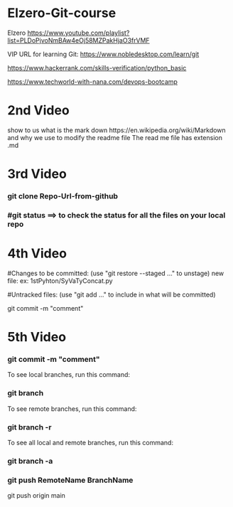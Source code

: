 # Elzero-Git-course
Elzero https://www.youtube.com/playlist?list=PLDoPjvoNmBAw4eOj58MZPakHjaO3frVMF

VIP URL for learning Git: https://www.nobledesktop.com/learn/git

https://www.hackerrank.com/skills-verification/python_basic

https://www.techworld-with-nana.com/devops-bootcamp

<h1> 2nd Video</h1>
show to us what is the mark down https://en.wikipedia.org/wiki/Markdown and why we use to modify  the readme file 
The read me file has extension .md

<h1> 3rd Video</h1>

<h3>git clone Repo-Url-from-github<h3>

#git status ==> to check the status for all the files on your local repo 

<h1> 4th Video</h1>

#Changes to be committed:
  (use "git restore --staged <file>..." to unstage)
        new file:   ex: 1stPyhton/SyVaTyConcat.py

#Untracked files:
  (use "git add <file>..." to include in what will be committed)

git commit -m "comment"

<h1> 5th Video</h1>
  
<h3>git commit -m "comment"</h3>
  
To see local branches, run this command:
  
<h3>git branch</h3>
  
To see remote branches, run this command:
  
<h3>git branch -r</h3>
  
To see all local and remote branches, run this command:
  
<h3>git branch -a</h3>

<h3>git push RemoteName BranchName</h3>
  
git push origin main
  

  

